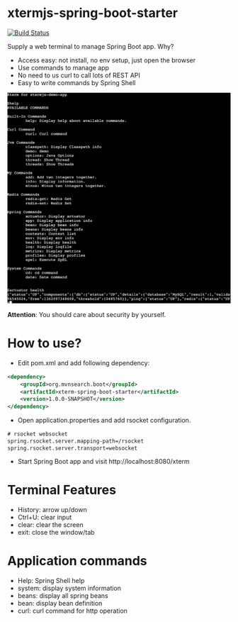 xtermjs-spring-boot-starter
===========================
[![Build Status](https://api.travis-ci.com/linux-china/xtermjs-spring-boot-starter.svg?branch=master)](https://travis-ci.com/linux-china/xtermjs-spring-boot-starter)


Supply a web terminal to manage Spring Boot app. Why?

* Access easy: not install, no env setup, just open the browser
* Use commands to manage app
* No need to us curl to call lots of REST API
* Easy to write commands by Spring Shell

![Xterm Console](console.png)

**Attention**: You should care about security by yourself.

# How to use?

* Edit pom.xml and add following dependency:

```xml
<dependency>
    <groupId>org.mvnsearch.boot</groupId>
    <artifactId>xterm-spring-boot-starter</artifactId>
    <version>1.0.0-SNAPSHOT</version>
</dependency>    
```

* Open application.properties and add rsocket configuration.

```properties
# rsocket websocket
spring.rsocket.server.mapping-path=/rsocket
spring.rsocket.server.transport=websocket
```

* Start Spring Boot app and visit http://localhost:8080/xterm


# Terminal Features

* History: arrow up/down
* Ctrl+U: clear input
* clear: clear the screen
* exit: close the window/tab

# Application commands

* Help: Spring Shell help
* system: display system information
* beans: display all spring beans
* bean: display bean definition
* curl: curl command for http operation
